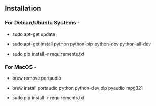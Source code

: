 ## Installation 

### For Debian/Ubuntu Systems - 
+ sudo apt-get update
+ sudo apt-get install python python-pip python-dev python-all-dev

+ sudo pip install -r requirements.txt

### For MacOS -
+ brew remove portaudio
+ brew install portaudio python python-dev pip pyaudio mpg321

+ sudo pip install -r requirements.txt
